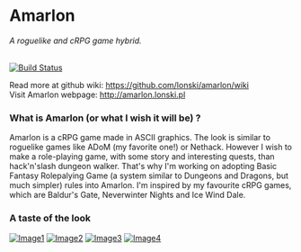 # Amarlon</h2>
<i>A roguelike and cRPG game hybrid.</i><br/><br/>

[![Build Status](https://travis-ci.org/lonski/amarlon.svg?branch=master)](https://travis-ci.org/lonski/amarlon)

Read more at github wiki: https://github.com/lonski/amarlon/wiki<br/>
Visit Amarlon webpage: http://amarlon.lonski.pl

### What is Amarlon (or what I wish it will be) ?

Amarlon is a cRPG game made in ASCII graphics. The look is similar to roguelike games like ADoM (my favorite one!) or Nethack. However I wish to make a role-playing game, with some story and interesting quests, than hack'n'slash dungeon walker. That's why I'm working on adopting Basic Fantasy Rolepalying Game (a system similar to Dungeons and Dragons, but much simpler) rules into Amarlon. I'm inspired by my favourite cRPG games, which are Baldur's Gate, Neverwinter Nights and Ice Wind Dale.

### A taste of the look

[![Image1](https://files.lonski.pl/amarlon/mini/amarlon1.png)](https://files.lonski.pl/amarlon/amarlon1.png)
[![Image2](https://files.lonski.pl/amarlon/mini/amarlon2.png)](https://files.lonski.pl/amarlon/amarlon2.png)
[![Image3](https://files.lonski.pl/amarlon/mini/insp_item.png)](https://files.lonski.pl/amarlon/insp_item.png)
[![Image4](https://files.lonski.pl/amarlon/mini/spellbook_1.png)](https://files.lonski.pl/amarlon/spellbook_1.png)

